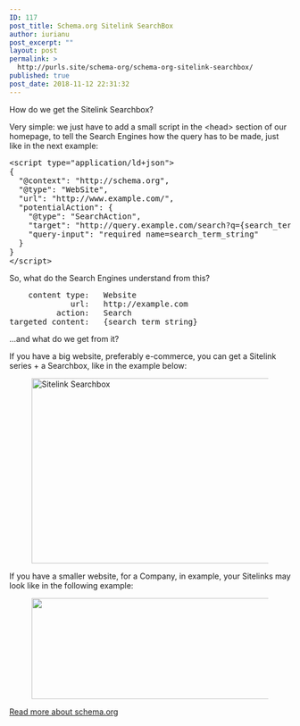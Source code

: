 ```yaml
---
ID: 117
post_title: Schema.org Sitelink SearchBox
author: iurianu
post_excerpt: ""
layout: post
permalink: >
  http://purls.site/schema-org/schema-org-sitelink-searchbox/
published: true
post_date: 2018-11-12 22:31:32
---
```

How do we get the Sitelink Searchbox? 

Very simple: we just have to add a small script in the <span>&lt;</span>head<span>&gt;</span> section of our homepage, to tell the Search Engines how the query has to be made, just like in the next example:

<pre>
<span class="pre-tag">&lt;</span><span class="pre-tag">script</span> <span class="pre-attr">type</span>="<span class="pre-value">application/ld+json</span><span class="pre-tag">"&gt;</span>
<span class="pre-tag">{</span>
  "<span class="pre-type">@context</span>": "<span class="pre-value">http://schema.org</span>",
  "<span class="pre-type">@type</span>": "<span class="pre-value">WebSite</span>",
  "<span class="pre-attr">url</span>": "<span class="pre-value">http://www.example.com/</span>",
  "<span class="pre-attr">potentialAction</span>": <span class="pre-tag">{</span>
    "<span class="pre-type">@type</span>": "<span class="pre-value">SearchAction</span>",
    "<span class="pre-attr">target</span>": "<span class="pre-value">http://query.example.com/search?q={search_term_string}</span>",
    "<span class="pre-attr">query-input</span>": "<span class="pre-value">required name=search_term_string</span>"
  <span class="pre-tag">}</span>
<span class="pre-tag">}</span>
<span class="pre-tag">&lt;</span><span class="pre-tag">/script</span><span class="pre-tag">&gt;</span>
</pre>

So, what do the Search Engines understand from this?

<pre>
    content type:   <span class="pre-value">Website</span>
             url:   <span class="pre-value">http://example.com</span>
          action:   <span class="pre-value">Search</span>
targeted content:   <span class="pre-value"><span class="pre-tag">{</span>search_term_string<span class="pre-tag">}</span></span>
</pre>

...and what do we get from it? 

If you have a big website, preferably e-commerce, you can get a Sitelink series + a Searchbox, like in the example below:

<figure><a title="Ecommerce Sitelink Searchbox" href="http://purls.site/wp-content/uploads/2018/11/lennox-Google-Search1-1.png"><img src="http://purls.site/wp-content/uploads/2018/11/lennox-Google-Search1-1.png" alt="Sitelink Searchbox" width="571" height="332" class="alignnone size-full wp-image-110" /></a></figure>

If you have a smaller website, for a Company, in example, your Sitelinks may look like in the following example:

<figure><a title="Micropack Automatizari Sitelinks" href="http://purls.site/wp-content/uploads/2018/11/Micropack-Sitelinks.png"><img src="http://purls.site/wp-content/uploads/2018/11/Micropack-Sitelinks.png" alt="" width="601" height="181" class="alignnone size-full wp-image-128" /></a></figure>

<a href="http://purls.site/schema-org/the-complete-schema-org-markup/" target="_top">Read more about schema.org</a>